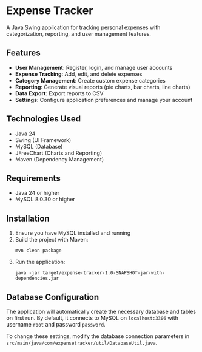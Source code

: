 # Expense Tracker

A Java Swing application for tracking personal expenses with categorization, reporting, and user management features.

## Features

- **User Management**: Register, login, and manage user accounts
- **Expense Tracking**: Add, edit, and delete expenses
- **Category Management**: Create custom expense categories
- **Reporting**: Generate visual reports (pie charts, bar charts, line charts)
- **Data Export**: Export reports to CSV
- **Settings**: Configure application preferences and manage your account

## Technologies Used

- Java 24
- Swing (UI Framework)
- MySQL (Database)
- JFreeChart (Charts and Reporting)
- Maven (Dependency Management)

## Requirements

- Java 24 or higher
- MySQL 8.0.30 or higher

## Installation

1. Ensure you have MySQL installed and running
2. Build the project with Maven:
   ```
   mvn clean package
   ```
3. Run the application:
   ```
   java -jar target/expense-tracker-1.0-SNAPSHOT-jar-with-dependencies.jar
   ```

## Database Configuration

The application will automatically create the necessary database and tables on first run. By default, it connects to MySQL on `localhost:3306` with username `root` and password `password`.

To change these settings, modify the database connection parameters in `src/main/java/com/expensetracker/util/DatabaseUtil.java`.
